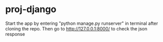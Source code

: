 # proj-django
Start the app by entering "python manage.py runserver" in terminal after cloning the repo.
Then go to http://127.0.0.1:8000/ to check the json response
